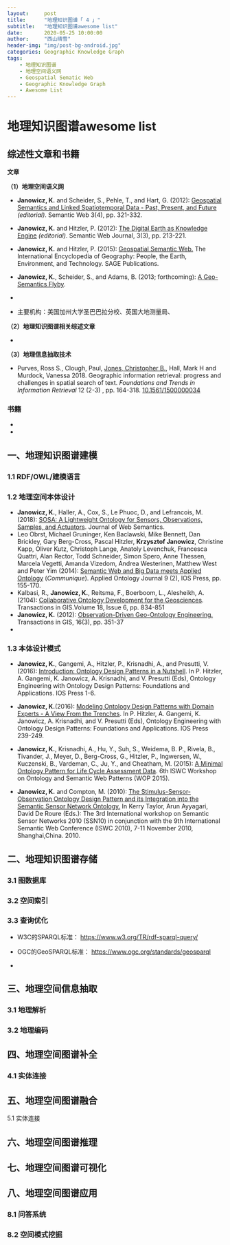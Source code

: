 ```yaml
---
layout:     post
title:      "地理知识图谱「 4 」"
subtitle:   "地理知识图谱awesome list"
date:       2020-05-25 10:00:00
author:     "西山晴雪"
header-img: "img/post-bg-android.jpg"
categories: Geographic Knowledge Graph
tags:
    - 地理知识图谱
    - 地理空间语义网
    - Geospatial Sematic Web
    - Geographic Knowledge Graph
    - Awesome List
---
```


# 地理知识图谱awesome list



## 综述性文章和书籍

**文章**

**（1）地理空间语义网**

- **Janowicz, K.** and Scheider, S., Pehle, T., and Hart, G. (2012): [Geospatial Semantics and Linked Spatiotemporal Data - Past, Present, and Future](https://geog.ucsb.edu/~jano/LSTD2012editorial.pdf) *(editorial)*. Semantic Web 3(4), pp. 321-332.
- **Janowicz, K.** and Hitzler, P. (2012): [The Digital Earth as Knowledge Engine](https://geog.ucsb.edu/~jano/Semantics_Digital_Earth2012.pdf) *(editorial)*. Semantic Web Journal, 3(3), pp. 213-221.

- **Janowicz, K.** and Hitzler, P. (2015): [Geospatial Semantic Web.](https://geog.ucsb.edu/~jano/#) The International Encyclopedia of Geography: People, the Earth, Environment, and Technology. SAGE Publications.
- **Janowicz, K.**, Scheider, S., and Adams, B. (2013; forthcoming): [A Geo-Semantics Flyby](https://geog.ucsb.edu/~jano/geo-semantics.pdf).
- 
- 主要机构：美国加州大学圣巴巴拉分校、英国大地测量局、

**（2）地理知识图谱相关综述文章**

- 

**（3）地理信息抽取技术**

- Purves, Ross S., Clough, Paul, [Jones, Christopher B.](http://orca.cf.ac.uk/view/cardiffauthors/A011014P.html), Hall, Mark H and Murdock, Vanessa 2018. Geographic information retrieval: progress and challenges in spatial search of text. *Foundations and Trends in Information Retrieval* 12 (2-3) , pp. 164-318. [10.1561/1500000034](http://dx.doi.org/10.1561/1500000034)



### 书籍

- 
- 

## 一、地理知识图谱建模

### 1.1 RDF/OWL/建模语言



### 1.2 地理空间本体设计

-  **Janowicz, K.**, Haller, A., Cox, S., Le Phuoc, D., and Lefrancois, M. (2018): [SOSA: A Lightweight Ontology for Sensors, Observations, Samples, and Actuators](https://geog.ucsb.edu/~jano/SOSA_Intro_Paper.pdf). Journal of Web Semantics.
-  Leo Obrst, Michael Gruninger, Ken Baclawski, Mike Bennett, Dan Brickley, Gary Berg-Cross, Pascal Hitzler, **Krzysztof Janowicz**, Christine Kapp, Oliver Kutz, Christoph Lange, Anatoly Levenchuk, Francesca Quattri, Alan Rector, Todd Schneider, Simon Spero, Anne Thessen, Marcela Vegetti, Amanda Vizedom, Andrea Westerinen, Matthew West and Peter Yim (2014): [Semantic Web and Big Data meets Applied Ontology](http://iospress.metapress.com/content/02jp47552712540j/) (*Communique*). Applied Ontology Journal 9 (2), IOS Press, pp. 155-170.
- Kalbasi, R., **Janowicz, K.**, Reitsma, F., Boerboom, L., Alesheikh, A. (2104): [Collaborative Ontology Development for the Geosciences](http://onlinelibrary.wiley.com/doi/10.1111/tgis.12070/abstract). Transactions in GIS.Volume 18, Issue 6, pp. 834-851
- **Janowicz, K.** (2012): [Observation-Driven Geo-Ontology Engineering.](https://geog.ucsb.edu/~jano/ODOEfinaldraft.pdf) Transactions in GIS, 16(3), pp. 351-37
- 

### 1.3 本体设计模式

- **Janowicz, K.**, Gangemi, A., Hitzler, P., Krisnadhi, A., and Presutti, V. (2016): [Introduction: Ontology Design Patterns in a Nutshell](https://geog.ucsb.edu/~jano/odpnutshell.pdf). In P. Hitzler, A. Gangemi, K. Janowicz, A. Krisnadhi, and V. Presutti (Eds), Ontology Engineering with Ontology Design Patterns: Foundations and Applications. IOS Press 1-6.

- **Janowicz, K.**(2016): [Modeling Ontology Design Patterns with Domain Experts - A View From the Trenches](https://geog.ucsb.edu/~jano/odpexperts.pdf). In P. Hitzler, A. Gangemi, K. Janowicz, A. Krisnadhi, and V. Presutti (Eds), Ontology Engineering with Ontology Design Patterns: Foundations and Applications. IOS Press 239-249.
- **Janowicz, K.**, Krisnadhi, A., Hu, Y., Suh, S., Weidema, B. P., Rivela, B., Tivander, J., Meyer, D., Berg-Cross, G., Hitzler, P., Ingwersen, W., Kuczenski, B., Vardeman, C., Ju, Y., and Cheatham, M. (2015): [A Minimal Ontology Pattern for Life Cycle Assessment Data](https://geog.ucsb.edu/~jano/LCA_pattern.pdf). 6th ISWC Workshop on Ontology and Semantic Web Patterns (WOP 2015).
- **Janowicz, K.** and Compton, M. (2010): [The Stimulus-Sensor-Observation Ontology Design Pattern and its Integration into the Semantic Sensor Network Ontology.](https://geog.ucsb.edu/~jano/Semantic_Sensor_Ontology_2010.pdf) In Kerry Taylor, Arun Ayyagari, David De Roure (Eds.): The 3rd International workshop on Semantic Sensor Networks 2010 (SSN10) in conjunction with the 9th International Semantic Web Conference (ISWC 2010), 7-11 November 2010, Shanghai,China. 2010.

## 二、地理知识图谱存储

### 3.1 图数据库



### 3.2 空间索引



### 3.3 查询优化

- W3C的SPARQL标准：		https://www.w3.org/TR/rdf-sparql-query/

- OGC的GeoSPARQL标准： https://www.ogc.org/standards/geosparql
- 

## 三、地理空间信息抽取

### 3.1 地理解析



### 3.2 地理编码



## 四、地理空间图谱补全

### 4.1 实体连接





## 五、地理空间图谱融合

5.1 实体连接



## 六、地理空间图谱推理



## 七、地理空间图谱可视化





## 八、地理空间图谱应用

### 8.1 问答系统



### 8.2 空间模式挖掘

